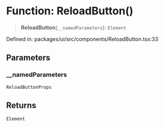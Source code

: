 # Function: ReloadButton()

> **ReloadButton**(`__namedParameters`): `Element`

Defined in: packages/ui/src/components/ReloadButton.tsx:33

## Parameters

### \_\_namedParameters

`ReloadButtonProps`

## Returns

`Element`
